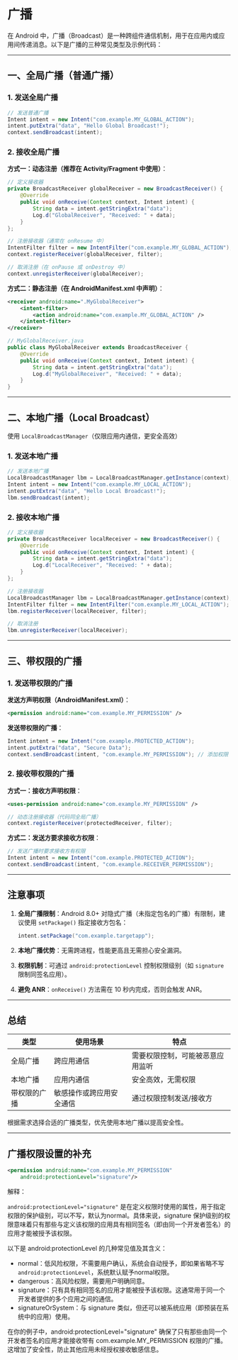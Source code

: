 # 广播

在 Android 中，广播（Broadcast）是一种跨组件通信机制，用于在应用内或应用间传递消息。以下是广播的三种常见类型及示例代码：

---

## 一、全局广播（普通广播）

### 1. 发送全局广播

```java
// 发送普通广播
Intent intent = new Intent("com.example.MY_GLOBAL_ACTION");
intent.putExtra("data", "Hello Global Broadcast!");
context.sendBroadcast(intent);
```

### 2. 接收全局广播

**方式一：动态注册（推荐在 Activity/Fragment 中使用）**：

```java
// 定义接收器
private BroadcastReceiver globalReceiver = new BroadcastReceiver() {
    @Override
    public void onReceive(Context context, Intent intent) {
        String data = intent.getStringExtra("data");
        Log.d("GlobalReceiver", "Received: " + data);
    }
};

// 注册接收器（通常在 onResume 中）
IntentFilter filter = new IntentFilter("com.example.MY_GLOBAL_ACTION");
context.registerReceiver(globalReceiver, filter);

// 取消注册（在 onPause 或 onDestroy 中）
context.unregisterReceiver(globalReceiver);
```

**方式二：静态注册（在 AndroidManifest.xml 中声明）**：

```xml
<receiver android:name=".MyGlobalReceiver">
    <intent-filter>
        <action android:name="com.example.MY_GLOBAL_ACTION" />
    </intent-filter>
</receiver>
```

```java
// MyGlobalReceiver.java
public class MyGlobalReceiver extends BroadcastReceiver {
    @Override
    public void onReceive(Context context, Intent intent) {
        String data = intent.getStringExtra("data");
        Log.d("MyGlobalReceiver", "Received: " + data);
    }
}
```

---

## 二、本地广播（Local Broadcast）

使用 `LocalBroadcastManager`（仅限应用内通信，更安全高效）

### 1. 发送本地广播

```java
// 发送本地广播
LocalBroadcastManager lbm = LocalBroadcastManager.getInstance(context);
Intent intent = new Intent("com.example.MY_LOCAL_ACTION");
intent.putExtra("data", "Hello Local Broadcast!");
lbm.sendBroadcast(intent);
```

### 2. 接收本地广播

```java
// 定义接收器
private BroadcastReceiver localReceiver = new BroadcastReceiver() {
    @Override
    public void onReceive(Context context, Intent intent) {
        String data = intent.getStringExtra("data");
        Log.d("LocalReceiver", "Received: " + data);
    }
};

// 注册接收器
LocalBroadcastManager lbm = LocalBroadcastManager.getInstance(context);
IntentFilter filter = new IntentFilter("com.example.MY_LOCAL_ACTION");
lbm.registerReceiver(localReceiver, filter);

// 取消注册
lbm.unregisterReceiver(localReceiver);
```

---

## 三、带权限的广播

### 1. 发送带权限的广播

**发送方声明权限（AndroidManifest.xml）**：

```xml
<permission android:name="com.example.MY_PERMISSION" />
```

**发送带权限的广播**：

```java
Intent intent = new Intent("com.example.PROTECTED_ACTION");
intent.putExtra("data", "Secure Data");
context.sendBroadcast(intent, "com.example.MY_PERMISSION"); // 添加权限
```

### 2. 接收带权限的广播

**方式一：接收方声明权限**：

```xml
<uses-permission android:name="com.example.MY_PERMISSION" />
```

```java
// 动态注册接收器（代码同全局广播）
context.registerReceiver(protectedReceiver, filter);
```

**方式二：发送方要求接收方权限**：

```java
// 发送广播时要求接收方有权限
Intent intent = new Intent("com.example.PROTECTED_ACTION");
context.sendBroadcast(intent, "com.example.RECEIVER_PERMISSION");
```

---

## 注意事项

1. **全局广播限制**：Android 8.0+ 对隐式广播（未指定包名的广播）有限制，建议使用 `setPackage()` 指定接收方包名：

   ```java
   intent.setPackage("com.example.targetapp");
   ```

2. **本地广播优势**：无需跨进程，性能更高且无需担心安全漏洞。

3. **权限机制**：可通过 `android:protectionLevel` 控制权限级别（如 `signature` 限制同签名应用）。

4. **避免 ANR**：`onReceive()` 方法需在 10 秒内完成，否则会触发 ANR。

---

## 总结

| 类型        | 使用场景                   | 特点                      |
|-----------|------------------------|-------------------------|
| 全局广播      | 跨应用通信                 | 需要权限控制，可能被恶意应用监听     |
| 本地广播      | 应用内通信                 | 安全高效，无需权限              |
| 带权限的广播    | 敏感操作或跨应用安全通信         | 通过权限控制发送/接收方           |

根据需求选择合适的广播类型，优先使用本地广播以提高安全性。

---

## 广播权限设置的补充

```xml
<permission android:name="com.example.MY_PERMISSION"
    android:protectionLevel="signature"/>
```

解释：

`android:protectionLevel="signature"` 是在定义权限时使用的属性，用于指定权限的保护级别，可以不写，默认为normal。具体来说，signature 保护级别的权限意味着只有那些与定义该权限的应用具有相同签名（即由同一个开发者签名）的应用才能被授予该权限。

以下是 android:protectionLevel 的几种常见值及其含义：

- normal：低风险权限，不需要用户确认，系统会自动授予，即如果省略不写`android:protectionLevel`，系统默认赋予normal权限。
- dangerous：高风险权限，需要用户明确同意。
- signature：只有具有相同签名的应用才能被授予该权限。这通常用于同一个开发者提供的多个应用之间的通信。
- signatureOrSystem：与 signature 类似，但还可以被系统应用（即预装在系统中的应用）使用。

在你的例子中，android:protectionLevel="signature" 确保了只有那些由同一个开发者签名的应用才能接收带有 com.example.MY_PERMISSION 权限的广播。这增加了安全性，防止其他应用未经授权接收敏感信息。

